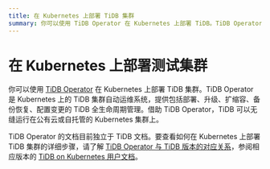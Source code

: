 ```yaml
---
title: 在 Kubernetes 上部署 TiDB 集群
summary: 你可以使用 TiDB Operator 在 Kubernetes 上部署 TiDB。TiDB Operator 是 Kubernetes 上的 TiDB 集群自动运维系统，提供部署、升级、扩缩容、备份恢复、配置变更的 TiDB 全生命周期管理。借助 TiDB Operator，TiDB 可以无缝运行在公有云或自托管的 Kubernetes 集群上。TiDB Operator 的文档目前独立于 TiDB 文档。要查看如何在 Kubernetes 上部署 TiDB 的详细步骤，请参阅对应版本的 TiDB Operator 文档。
---
```


# 在 Kubernetes 上部署测试集群

你可以使用 [TiDB Operator](https://github.com/pingcap/tidb-operator) 在 Kubernetes 上部署 TiDB 集群。TiDB Operator 是 Kubernetes 上的 TiDB 集群自动运维系统，提供包括部署、升级、扩缩容、备份恢复、配置变更的 TiDB 全生命周期管理。借助 TiDB Operator，TiDB 可以无缝运行在公有云或自托管的 Kubernetes 集群上。

TiDB Operator 的文档目前独立于 TiDB 文档。要查看如何在 Kubernetes 上部署 TiDB 集群的详细步骤，请了解 [TiDB Operator 与 TiDB 版本的对应关系](https://docs.pingcap.com/zh/tidb-in-kubernetes/stable/tidb-operator-overview)，参阅相应版本的 [TiDB on Kubernetes 用户文档](https://docs.pingcap.com/zh/tidb-in-kubernetes/stable/)。
